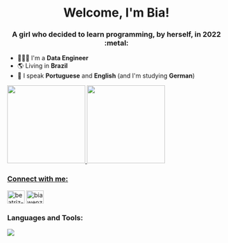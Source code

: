 <h1 align="center">Welcome, I'm Bia!</h1>
<h3 align="center">A girl who decided to learn programming, by herself, in 2022 :metal:</h3>

- 👩🏻‍💻 I'm a **Data Engineer**  
- :earth_americas: Living in **Brazil** 
- :lips: I speak **Portuguese** and **English** (and I'm studying **German**)

<div>
<a href="https://github.com/biawenzel">
<img height="180em" src="https://github-readme-stats.vercel.app/api/top-langs/?username=biawenzel&layout=compact&langs_count=7&theme=dracula"/>
<img height="180em" src="https://github-readme-stats.vercel.app/api?username=biawenzel&show_icons=true&theme=dracula&include_all_commits=true&count_private=true"/>
</div>

<h3 align="left">Connect with me:</h3>
<p align="left">
<a href="https://www.linkedin.com/in/beatriz-wenzel-pereira/" target="blank"><img align="center" src="https://raw.githubusercontent.com/rahuldkjain/github-profile-readme-generator/master/src/images/icons/Social/linked-in-alt.svg" alt="beatriz-wenzel-pereira" height="30" width="40" /></a>
<a href="https://stackoverflow.com/users/19384851/biawenzel" target="blank"><img align="center" src="https://raw.githubusercontent.com/rahuldkjain/github-profile-readme-generator/master/src/images/icons/Social/stack-overflow.svg" alt="biawenzel" height="30" width="40" /></a>
</p>

<h3 align="left">Languages and Tools:</h3>
<a href="https://skillicons.dev">
  <img src="https://skillicons.dev/icons?i=aws,docker,git,java,linux,windows,postgres,py&theme=light" />
</a>


